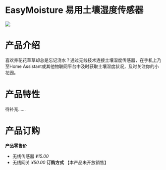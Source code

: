 # EasyMoisture 易用土壤湿度传感器

![](image/5441CBFF-FB50-4358-837D-563DBAEB1F46.jpeg)

# 产品介绍
喜欢养花花草草却总是忘记浇水？通过无线技术连接土壤湿度传感器，在手机上乃至Home Assistant或其他物联网平台中及时获取土壤湿度状况，及时关注你的小花园。  

# 产品特性
待补充……  

# 产品订购
**产品零售价**
- 无线传感器 *¥15.00*
- 无线网关 *¥50.00*
**订购方式** 【本产品未开放销售】  
